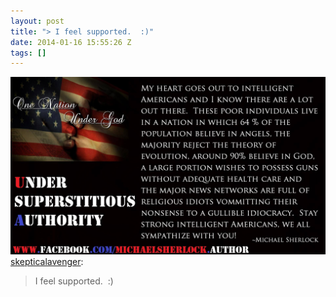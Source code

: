 ```yaml
---
layout: post
title: "> I feel supported.  :)"
date: 2014-01-16 15:55:26 Z
tags: []
---
```

![](/media/2014/01/73517472123.jpg)
[skepticalavenger](http://skepticalavenger.tumblr.com/post/73515599467/i-feel-supported):

> I feel supported.  :)
